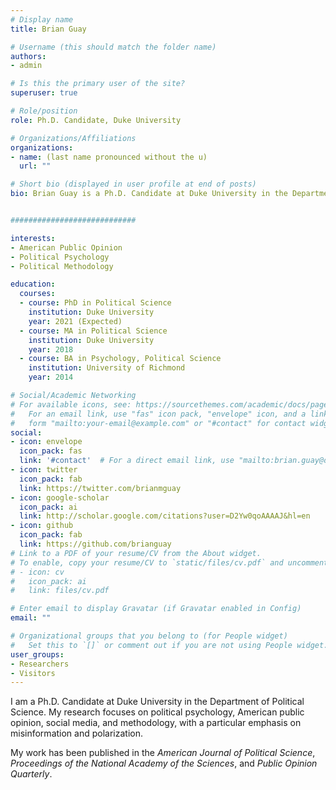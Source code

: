 ```yaml
---
# Display name
title: Brian Guay

# Username (this should match the folder name)
authors:
- admin

# Is this the primary user of the site?
superuser: true

# Role/position
role: Ph.D. Candidate, Duke University

# Organizations/Affiliations
organizations:
- name: (last name pronounced without the u)
  url: ""

# Short bio (displayed in user profile at end of posts)
bio: Brian Guay is a Ph.D. Candidate at Duke University in the Department of Political Science.


############################

interests:
- American Public Opinion
- Political Psychology
- Political Methodology

education:
  courses:
  - course: PhD in Political Science
    institution: Duke University
    year: 2021 (Expected)
  - course: MA in Political Science
    institution: Duke University
    year: 2018
  - course: BA in Psychology, Political Science
    institution: University of Richmond
    year: 2014

# Social/Academic Networking
# For available icons, see: https://sourcethemes.com/academic/docs/page-builder/#icons
#   For an email link, use "fas" icon pack, "envelope" icon, and a link in the
#   form "mailto:your-email@example.com" or "#contact" for contact widget.
social:
- icon: envelope
  icon_pack: fas
  link: '#contact'  # For a direct email link, use "mailto:brian.guay@duke.edu".
- icon: twitter
  icon_pack: fab
  link: https://twitter.com/brianmguay
- icon: google-scholar
  icon_pack: ai
  link: http://scholar.google.com/citations?user=D2Yw0qoAAAAJ&hl=en
- icon: github
  icon_pack: fab
  link: https://github.com/brianguay
# Link to a PDF of your resume/CV from the About widget.
# To enable, copy your resume/CV to `static/files/cv.pdf` and uncomment the lines below.
# - icon: cv
#   icon_pack: ai
#   link: files/cv.pdf

# Enter email to display Gravatar (if Gravatar enabled in Config)
email: ""

# Organizational groups that you belong to (for People widget)
#   Set this to `[]` or comment out if you are not using People widget.
user_groups:
- Researchers
- Visitors
---
```


I am a Ph.D. Candidate at Duke University in the Department of Political Science. My research focuses on political psychology, American public opinion, social media, and methodology, with a particular emphasis on misinformation and polarization. 

My work has been published in the *American Journal of Political Science*, *Proceedings of the National Academy of the Sciences*, and *Public Opinion Quarterly*.
